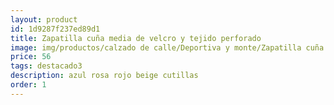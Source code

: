 ```yaml
---
layout: product
id: 1d9287f237ed89d1
title: Zapatilla cuña media de velcro y tejido perforado
image: img/productos/calzado de calle/Deportiva y monte/Zapatilla cuña media de velcro y tejido perforado=56=destacado3=azul rosa rojo beige cutillas.webp
price: 56
tags: destacado3
description: azul rosa rojo beige cutillas
order: 1
---
```

